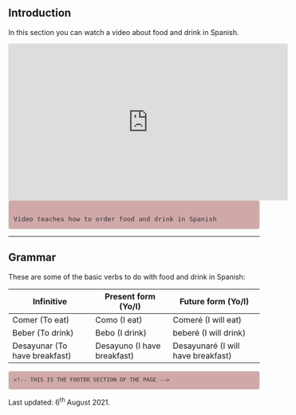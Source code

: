 <body>

<div class="container">  

<div class="container">  

<h2>Introduction</h2>
<p>In this section you can watch a video about food and drink in Spanish.</p>

<iframe width="560" height="315" src="https://www.youtube.com/embed/2RELTSJOa3E" frameborder="0" allow="accelerometer; autoplay; clipboard-write; encrypted-media; gyroscope; picture-in-picture" allowfullscreen></iframe>
    
    
    
<style>

pre {
    display: block;
    padding: 9.5px;
    margin: 0 0 10px;
    font-size: 13px;
    line-height: 1.42857143;
    color: #333;
    word-break: break-all;
    word-wrap: break-word;
    background-color: #d0a8a8;
    border: 1px solid #ccc;
    border-radius: 4px;
}

</style>

<pre>

Video teaches how to order food and drink in Spanish
</pre>








<hr/>
</div>



<div class="container"> 

 <h2>Grammar</h2>
  <p>These are some of the basic verbs to do with food and drink in Spanish:</p>            
  <table class="table table-striped">
    <thead>
      <tr>
        <th>Infinitive</th>
        <th>Present form (Yo/I)</th>
        <th>Future form (Yo/I)</th>
      </tr>
    </thead>
    <tbody>
      <tr>
        <td>Comer (To eat)</td>
        <td>Como (I eat)</td>
        <td>Comeré (I will eat)</td>
      </tr>
      <tr>
        <td>Beber (To drink)</td>
        <td>Bebo (I drink)</td>
        <td>beberé (I will drink)</td>
      </tr>
      <tr>
        <td>Desayunar (To have breakfast)</td>
        <td>Desayuno (I have breakfast)</td>
        <td>Desayunaré (I will have breakfast)</td>
      </tr>
    </tbody>
  </table>

</div>
    
    <!-- THIS IS THE FOOTER SECTION OF THE PAGE -->
<p>Last updated: 6<sup>th</sup> August 2021.</p>

